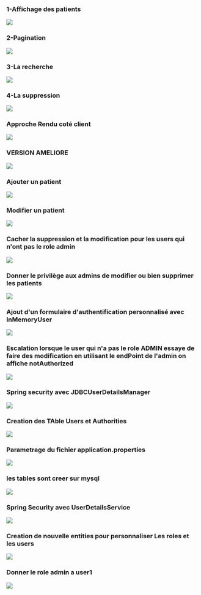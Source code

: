 <h3> 1-Affichage des patients</h3>
<img src="Captures/img.png"/>
<h3> 2-Pagination</h3>
<img src="Captures/img_1.png"/>
<h3> 3-La recherche</h3>
<img src="Captures/img_2.png"/>
<h3> 4-La suppression</h3>
<img src="Captures/img_3.png"/>
<h3> Approche Rendu coté client</h3>
<img src="Captures/img_4.png"/>
<h3> VERSION AMELIORE</h3>
<img src="Captures/img_5.png">
<h3>Ajouter un patient</h3>
<img src="Captures/img_6.png">
<h3>Modifier un patient</h3>
<img src="Captures/img_7.png">
<h3>Cacher la suppression et la modification pour les users qui n'ont pas le role admin</h3>
<img src="Captures/img_10.png">
<h3>Donner le privilège aux admins de modifier ou bien supprimer les patients</h3>
<img src="Captures/img_9.png">
<h3>Ajout d'un formulaire d'authentification personnalisé avec InMemoryUser</h3>
<img src="Captures/img_8.png">
<h3>Escalation lorsque le user qui n'a pas le role ADMIN essaye de faire des modification en utilisant le endPoint de l'admin on affiche notAuthorized</h3>
<img src="Captures/img_11.png">
<h3>Spring security avec JDBCUserDetailsManager</h3>
<img src="Captures/img_13.png">
<h3>Creation des TAble Users et Authorities</h3>
<img src="Captures/img_12.png">
<h3>Parametrage du fichier application.properties</h3>
<img src="Captures/img_14.png">
<h3>les tables sont creer sur mysql</h3>
<img src="Captures/img_15.png">
<h3>Spring Security avec UserDetailsService</h3></h3>
<img src="Captures/img_16.png">
<h3>Creation de nouvelle entities pour personnaliser Les roles et les users</h3>
<img src="Captures/img_16.png">
<h3>Donner le role admin a user1</h3>
<img src="Captures/img_17.png">





